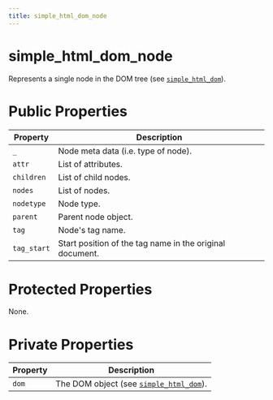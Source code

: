 ```yaml
---
title: simple_html_dom_node
---
```


# simple_html_dom_node

Represents a single node in the DOM tree (see [`simple_html_dom`](../../simple_html_dom/simple_html_dom/)).

# Public Properties

| Property      | Description
| --------      | -----------
| `_`           | Node meta data (i.e. type of node).
| `attr`        | List of attributes.
| `children`    | List of child nodes.
| `nodes`       | List of nodes.
| `nodetype`    | Node type.
| `parent`      | Parent node object.
| `tag`         | Node's tag name.
| `tag_start`   | Start position of the tag name in the original document.

# Protected Properties

None.

# Private Properties

| Property      | Description
| --------      | -----------
| `dom`         | The DOM object (see [`simple_html_dom`](../../simple_html_dom/simple_html_dom/)).